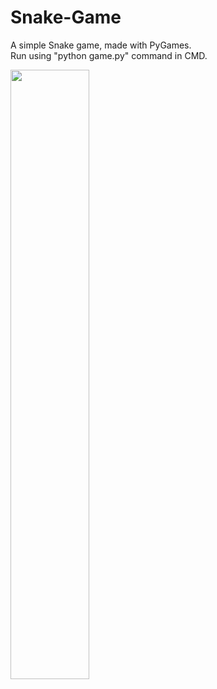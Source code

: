 # Snake-Game
A simple Snake game, made with PyGames.\
Run using "python game.py" command in CMD.

<img src="https://user-images.githubusercontent.com/122785879/217236483-1a9e1a7f-6814-465d-82a0-20088978762e.png" width=50% height=50%>
